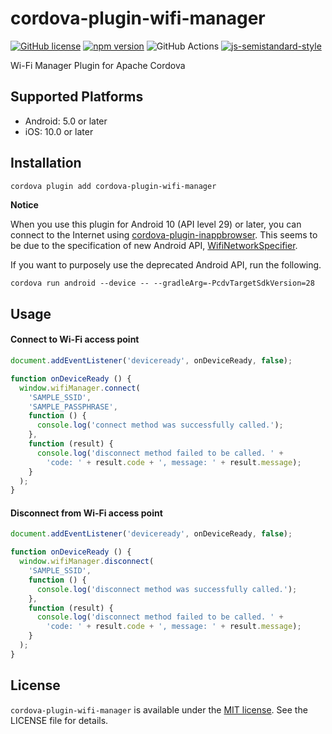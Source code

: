 # cordova-plugin-wifi-manager

[![GitHub license](https://img.shields.io/badge/license-MIT-blue.svg)](https://github.com/sushichop/cordova-plugin-wifi-manager/blob/main/LICENSE)
[![npm version](https://img.shields.io/npm/v/cordova-plugin-wifi-manager.svg?colorB=blue)](https://www.npmjs.com/package/cordova-plugin-wifi-manager)
![GitHub Actions](https://github.com/sushichop/cordova-plugin-wifi-manager/workflows/ci/badge.svg)
[![js-semistandard-style](https://img.shields.io/badge/code%20style-semistandard-brightgreen.svg)](https://github.com/Flet/semistandard)

Wi-Fi Manager Plugin for Apache Cordova

## Supported Platforms

- Android: 5.0 or later
- iOS: 10.0 or later

## Installation

```bash
cordova plugin add cordova-plugin-wifi-manager
```

__Notice__ 

When you use this plugin for Android 10 (API level 29) or later, you can connect to the Internet using [cordova-plugin-inappbrowser](https://github.com/apache/cordova-plugin-inappbrowser). This seems to be due to the specification of new Android API, [WifiNetworkSpecifier](https://developer.android.com/reference/android/net/wifi/WifiNetworkSpecifier).

If you want to purposely use the deprecated Android API, run the following.

```
cordova run android --device -- --gradleArg=-PcdvTargetSdkVersion=28 
```


## Usage

#### Connect to Wi-Fi access point

```javascript
document.addEventListener('deviceready', onDeviceReady, false);

function onDeviceReady () {
  window.wifiManager.connect(
    'SAMPLE_SSID',
    'SAMPLE_PASSPHRASE',
    function () {
      console.log('connect method was successfully called.');
    },
    function (result) {
      console.log('disconnect method failed to be called. ' +
        'code: ' + result.code + ', message: ' + result.message);
    }
  );
}
```

#### Disconnect from Wi-Fi access point

```javascript
document.addEventListener('deviceready', onDeviceReady, false);

function onDeviceReady () {
  window.wifiManager.disconnect(
    'SAMPLE_SSID',
    function () {
      console.log('disconnect method was successfully called.');
    },
    function (result) {
      console.log('disconnect method failed to be called. ' +
        'code: ' + result.code + ', message: ' + result.message);
    }
  );
}
```

## License

[MIT]: http://www.opensource.org/licenses/mit-license

`cordova-plugin-wifi-manager` is available under the [MIT license][MIT]. See the LICENSE file for details.
